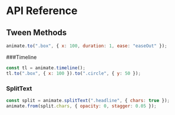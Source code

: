 # API Reference

## Tween Methods
```js
animate.to(".box", { x: 100, duration: 1, ease: "easeOut" });
 ````

###Timeline
```js
const tl = animate.timeline();
tl.to(".box", { x: 100 }).to(".circle", { y: 50 });
```
### SplitText
```js 
const split = animate.splitText(".headline", { chars: true });
animate.from(split.chars, { opacity: 0, stagger: 0.05 });
````



